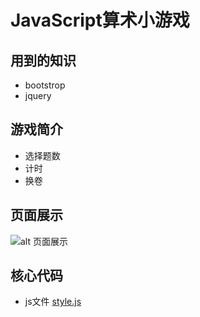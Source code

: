 # JavaScript算术小游戏
## 用到的知识
+ bootstrop
+ jquery 
## 游戏简介
+ 选择题数
+ 计时
+ 换卷
## 页面展示
![alt 页面展示](https://github.com/gaoleiu/pictures/blob/master/JS/index.png)
## 核心代码
+ js文件 [style.js](https://github.com/gaoleiu/JS_Arithmetic_Game/blob/master/dist/js/style.js)
